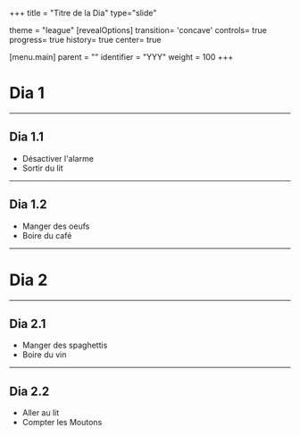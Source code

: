 +++
title = "Titre de la Dia"
type="slide"

theme = "league"
[revealOptions]
transition= 'concave'
controls= true
progress= true
history= true
center= true

[menu.main]
parent = ""
identifier = "YYY"
weight = 100
+++

# Dia 1

___

## Dia 1.1

- Désactiver l'alarme
- Sortir du lit

___

## Dia 1.2

- Manger des oeufs
- Boire du café

---

# Dia 2

___

## Dia 2.1

- Manger des spaghettis
- Boire du vin

___

## Dia 2.2

- Aller au lit
- Compter les Moutons